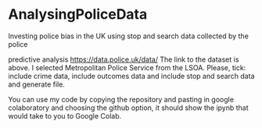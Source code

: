 # AnalysingPoliceData
Investing police bias in the UK using stop and search data collected by the police

predictive analysis https://data.police.uk/data/ The link to the dataset is above. I selected Metropolitan Police Service from the LSOA. Please, tick: include crime data, include outcomes data and include stop and search data and generate file.

You can use my code by copying the repository and pasting in google colaboratory and choosing the github option, it should show the ipynb that would take to you to Google Colab.
